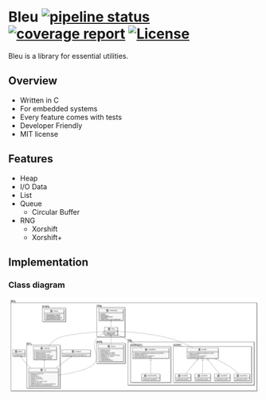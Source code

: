 # Bleu [![pipeline status](https://gitlab.com/kokabe/bleu/badges/master/pipeline.svg)](https://gitlab.com/kokabe/bleu/commits/master) [![coverage report](https://gitlab.com/kokabe/bleu/badges/master/coverage.svg)](https://gitlab.com/kokabe/bleu/commits/master) [![License](https://img.shields.io/badge/license-MIT-green.svg)](./LICENSE)

Bleu is a library for essential utilities.

## Overview

- Written in C
- For embedded systems
- Every feature comes with tests
- Developer Friendly
- MIT license

## Features

- Heap
- I/O Data
- List
- Queue
  - Circular Buffer
- RNG
  - Xorshift
  - Xorshift+

## Implementation

### Class diagram

![class diagram](doc/class_diagram.svg)
